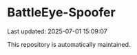 # BattleEye-Spoofer

Last updated: 2025-07-01 15:09:07

This repository is automatically maintained.
